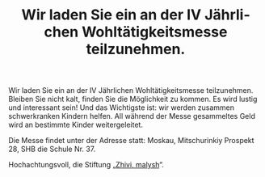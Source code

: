 ﻿---
layout: post

title: Wir laden Sie ein an der IV Jährlichen Wohltätigkeitsmesse teilzunehmen.
meta: 30.10.2017
cover_img: 2017.10.30/IV-Annual-Charity-Fair.png
cover_fit: contain

category: news

lang: de
ref: test-post
---
 
Wir laden Sie ein an der IV Jährlichen Wohltätigkeitsmesse teilzunehmen.
Bleiben Sie nicht kalt, finden Sie die Möglichkeit zu kommen. 
Es wird lustig und interessant sein!
Und das Wichtigste ist: wir werden zusammen schwerkranken Kindern helfen.
All während der Messe gesammeltes Geld wird an bestimmte Kinder weitergeleitet.

Die Messe findet unter der Adresse statt: Moskau, Mitschurinkiy Prospekt 28, SHB die Schule Nr. 37. 

Hochachtungsvoll,  die Stiftung  „<a href="https://fondzhivimalysh.ru/" target="_blank">Zhivi, malysh</a>“.


